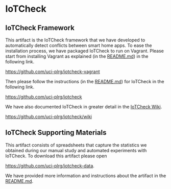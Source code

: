 # IoTCheck

## IoTCheck Framework

This artifact is the IoTCheck framework that we have developed to automatically detect conflicts between smart home apps.
To ease the installation process, we have packaged IoTCheck to run on Vagrant. 
Please start from installing Vagrant as explained (in the [README.md](https://github.com/uci-plrg/iotcheck-vagrant/blob/master/README.md)) in the following link.

https://github.com/uci-plrg/iotcheck-vagrant

Then please follow the instructions (in the [README.md](https://github.com/uci-plrg/iotcheck/blob/master/README.md)) for IoTCheck in the following link.

https://github.com/uci-plrg/iotcheck

We have also documented IoTCheck in greater detail in the [IoTCheck Wiki](https://github.com/uci-plrg/iotcheck/wiki).

https://github.com/uci-plrg/iotcheck/wiki

## IoTCheck Supporting Materials

This artifact consists of spreadsheets that capture the statistics we obtained during our manual study and automated experiments with IoTCheck.
To download this artifact please open 

https://github.com/uci-plrg/iotcheck-data.

We have provided more information and instructions about the artifact in the [README.md](https://github.com/uci-plrg/iotcheck-data/blob/master/README.md).
